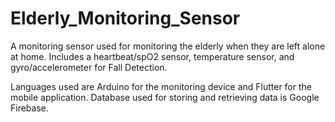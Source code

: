 # Elderly_Monitoring_Sensor
A monitoring sensor used for monitoring the elderly when they are left alone at home. Includes a heartbeat/spO2 sensor, temperature sensor, and  gyro/accelerometer for Fall Detection.

Languages used are Arduino for the monitoring device and Flutter for the mobile application.
Database used for storing and retrieving data is Google Firebase.
